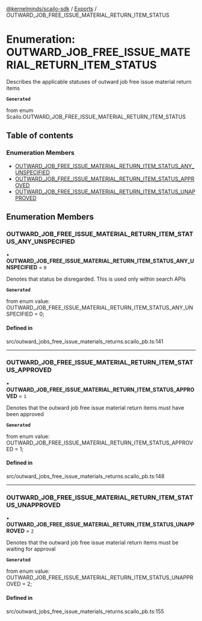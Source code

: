 [@kernelminds/scailo-sdk](../README.md) / [Exports](../modules.md) / OUTWARD\_JOB\_FREE\_ISSUE\_MATERIAL\_RETURN\_ITEM\_STATUS

# Enumeration: OUTWARD\_JOB\_FREE\_ISSUE\_MATERIAL\_RETURN\_ITEM\_STATUS

Describes the applicable statuses of outward job free issue material return items

**`Generated`**

from enum Scailo.OUTWARD_JOB_FREE_ISSUE_MATERIAL_RETURN_ITEM_STATUS

## Table of contents

### Enumeration Members

- [OUTWARD\_JOB\_FREE\_ISSUE\_MATERIAL\_RETURN\_ITEM\_STATUS\_ANY\_UNSPECIFIED](OUTWARD_JOB_FREE_ISSUE_MATERIAL_RETURN_ITEM_STATUS.md#outward_job_free_issue_material_return_item_status_any_unspecified)
- [OUTWARD\_JOB\_FREE\_ISSUE\_MATERIAL\_RETURN\_ITEM\_STATUS\_APPROVED](OUTWARD_JOB_FREE_ISSUE_MATERIAL_RETURN_ITEM_STATUS.md#outward_job_free_issue_material_return_item_status_approved)
- [OUTWARD\_JOB\_FREE\_ISSUE\_MATERIAL\_RETURN\_ITEM\_STATUS\_UNAPPROVED](OUTWARD_JOB_FREE_ISSUE_MATERIAL_RETURN_ITEM_STATUS.md#outward_job_free_issue_material_return_item_status_unapproved)

## Enumeration Members

### OUTWARD\_JOB\_FREE\_ISSUE\_MATERIAL\_RETURN\_ITEM\_STATUS\_ANY\_UNSPECIFIED

• **OUTWARD\_JOB\_FREE\_ISSUE\_MATERIAL\_RETURN\_ITEM\_STATUS\_ANY\_UNSPECIFIED** = ``0``

Denotes that status be disregarded. This is used only within search APIs

**`Generated`**

from enum value: OUTWARD_JOB_FREE_ISSUE_MATERIAL_RETURN_ITEM_STATUS_ANY_UNSPECIFIED = 0;

#### Defined in

src/outward_jobs_free_issue_materials_returns.scailo_pb.ts:141

___

### OUTWARD\_JOB\_FREE\_ISSUE\_MATERIAL\_RETURN\_ITEM\_STATUS\_APPROVED

• **OUTWARD\_JOB\_FREE\_ISSUE\_MATERIAL\_RETURN\_ITEM\_STATUS\_APPROVED** = ``1``

Denotes that the outward job free issue material return items must have been approved

**`Generated`**

from enum value: OUTWARD_JOB_FREE_ISSUE_MATERIAL_RETURN_ITEM_STATUS_APPROVED = 1;

#### Defined in

src/outward_jobs_free_issue_materials_returns.scailo_pb.ts:148

___

### OUTWARD\_JOB\_FREE\_ISSUE\_MATERIAL\_RETURN\_ITEM\_STATUS\_UNAPPROVED

• **OUTWARD\_JOB\_FREE\_ISSUE\_MATERIAL\_RETURN\_ITEM\_STATUS\_UNAPPROVED** = ``2``

Denotes that the outward job free issue material return items must be waiting for approval

**`Generated`**

from enum value: OUTWARD_JOB_FREE_ISSUE_MATERIAL_RETURN_ITEM_STATUS_UNAPPROVED = 2;

#### Defined in

src/outward_jobs_free_issue_materials_returns.scailo_pb.ts:155
